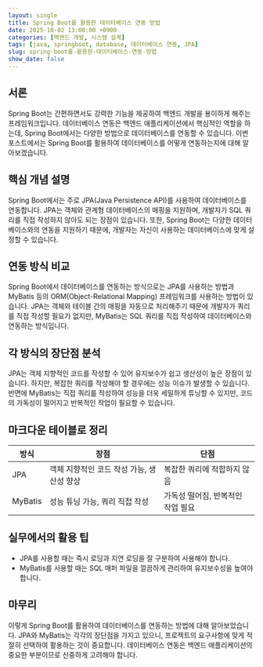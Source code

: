 ```yaml
---
layout: single
title: Spring Boot를 활용한 데이터베이스 연동 방법
date: 2025-10-02 13:00:00 +0900
categories: [백엔드 개발, 시스템 설계]
tags: [java, springboot, database, 데이터베이스 연동, JPA]
slug: spring-boot를-활용한-데이터베이스-연동-방법
show_date: false
---
```


## 서론
Spring Boot는 간편하면서도 강력한 기능을 제공하여 백엔드 개발을 용이하게 해주는 프레임워크입니다. 데이터베이스 연동은 백엔드 애플리케이션에서 핵심적인 역할을 하는데, Spring Boot에서는 다양한 방법으로 데이터베이스를 연동할 수 있습니다. 이번 포스트에서는 Spring Boot를 활용하여 데이터베이스를 어떻게 연동하는지에 대해 알아보겠습니다.

## 핵심 개념 설명
Spring Boot에서는 주로 JPA(Java Persistence API)를 사용하여 데이터베이스를 연동합니다. JPA는 객체와 관계형 데이터베이스의 매핑을 지원하며, 개발자가 SQL 쿼리를 직접 작성하지 않아도 되는 장점이 있습니다. 또한, Spring Boot는 다양한 데이터베이스와의 연동을 지원하기 때문에, 개발자는 자신이 사용하는 데이터베이스에 맞게 설정할 수 있습니다.

## 연동 방식 비교
Spring Boot에서 데이터베이스를 연동하는 방식으로는 JPA를 사용하는 방법과 MyBatis 등의 ORM(Object-Relational Mapping) 프레임워크를 사용하는 방법이 있습니다. JPA는 객체와 테이블 간의 매핑을 자동으로 처리해주기 때문에 개발자가 쿼리를 직접 작성할 필요가 없지만, MyBatis는 SQL 쿼리를 직접 작성하여 데이터베이스와 연동하는 방식입니다.

## 각 방식의 장단점 분석
JPA는 객체 지향적인 코드를 작성할 수 있어 유지보수가 쉽고 생산성이 높은 장점이 있습니다. 하지만, 복잡한 쿼리를 작성해야 할 경우에는 성능 이슈가 발생할 수 있습니다. 반면에 MyBatis는 직접 쿼리를 작성하여 성능을 더욱 세밀하게 튜닝할 수 있지만, 코드의 가독성이 떨어지고 반복적인 작업이 필요할 수 있습니다.

## 마크다운 테이블로 정리
| 방식 | 장점 | 단점 |
|---|---|---|
| JPA | 객체 지향적인 코드 작성 가능, 생산성 향상 | 복잡한 쿼리에 적합하지 않음 |
| MyBatis | 성능 튜닝 가능, 쿼리 직접 작성 | 가독성 떨어짐, 반복적인 작업 필요 |

## 실무에서의 활용 팁
- JPA를 사용할 때는 즉시 로딩과 지연 로딩을 잘 구분하여 사용해야 합니다.
- MyBatis를 사용할 때는 SQL 매퍼 파일을 깔끔하게 관리하여 유지보수성을 높여야 합니다.

## 마무리
이렇게 Spring Boot를 활용하여 데이터베이스를 연동하는 방법에 대해 알아보았습니다. JPA와 MyBatis는 각각의 장단점을 가지고 있으니, 프로젝트의 요구사항에 맞게 적절히 선택하여 활용하는 것이 중요합니다. 데이터베이스 연동은 백엔드 애플리케이션의 중요한 부분이므로 신중하게 고려해야 합니다.